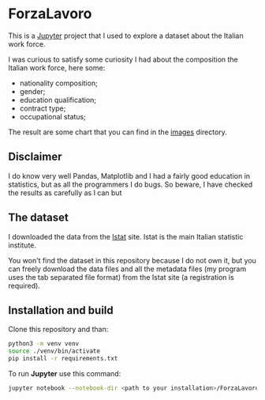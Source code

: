 # ForzaLavoro
This is a [Jupyter](https://jupyter.org/) project that I used to explore a dataset about the Italian work force.

I was curious to satisfy some curiosity I had about the composition the Italian work force, here some:

- nationality composition;
- gender;
- education qualification;
- contract type;
- occupational status;

The result are some chart that you can find in the [images](./images/) directory.

## Disclaimer
I do know very well Pandas, Matplotlib and I had a fairly good education in statistics, but as all the programmers I do bugs.
So beware, I have checked the results as carefully as I can but 

## The dataset
I downloaded the data from the [Istat](https://www.istat.it/it/) site. Istat is the main Italian statistic institute.

You won't find the dataset in this repository because I do not own it, but you can freely download the data files and all the metadata files (my program uses the tab separated file format) from the Istat site (a registration is required).

## Installation and build
Clone this repository and than:

```bash
python3 -m venv venv
source ./venv/bin/activate
pip install -r requirements.txt
```
To run **Jupyter** use this command:
```bash
jupyter notebook --notebook-dir <path to your installation>/ForzaLavoro --port=9191
```